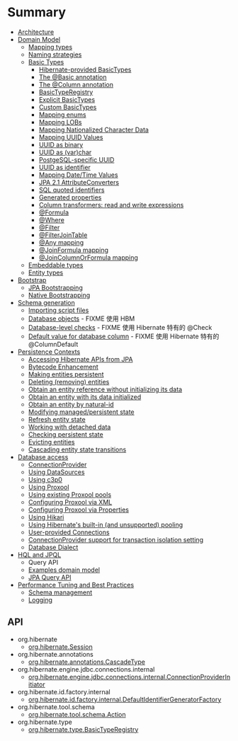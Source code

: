 # Summary

- [Architecture](/architecture/README.md)
- [Domain Model](/domain-model/README.md)
  - [Mapping types](/domain-model/01.md)
  - [Naming strategies](/domain-model/02.md)
  - [Basic Types](/domain-model/03/README.md)
    - [Hibernate-provided BasicTypes](/domain-model/03/01.md)
    - [The @Basic annotation](/domain-model/03/02.md)
    - [The @Column annotation](/domain-model/03/03.md)
    - [BasicTypeRegistry](/domain-model/03/04.md)
    - [Explicit BasicTypes](/domain-model/03/05.md)
    - [Custom BasicTypes](/domain-model/03/06.md)
    - [Mapping enums](/domain-model/03/07.md)
    - [Mapping LOBs](/domain-model/03/08.md)
    - [Mapping Nationalized Character Data](/domain-model/03/09.md)
    - [Mapping UUID Values](/domain-model/03/10.md)
    - [UUID as binary](/domain-model/03/11.md)
    - [UUID as (var)char](/domain-model/03/12.md)
    - [PostgeSQL-specific UUID](/domain-model/03/13.md)
    - [UUID as identifier](/domain-model/03/14.md)
    - [Mapping Date/Time Values](/domain-model/03/15.md)
    - [JPA 2.1 AttributeConverters](/domain-model/03/16.md)
    - [SQL quoted identifiers](/domain-model/03/17.md)
    - [Generated properties](/domain-model/03/18.md)
    - [Column transformers: read and write expressions](/domain-model/03/19.md)
    - [@Formula](/domain-model/03/20.md)
    - [@Where](/domain-model/03/21.md)
    - [@Filter](/domain-model/03/22.md)
    - [@FilterJoinTable](/domain-model/03/23.md)
    - [@Any mapping](/domain-model/03/24.md)
    - [@JoinFormula mapping](/domain-model/03/25.md)
    - [@JoinColumnOrFormula mapping](/domain-model/03/26.md)
  - [Embeddable types](/domain-model/04.md)
  - [Entity types](/domain-model/05.md)
- [Bootstrap](/bootstrap/README.md)
  - [JPA Bootstrapping](/bootstrap/01.md)
  - [Native Bootstrapping](/bootstrap/02.md)
- [Schema generation](/schema-generation/README.md)
  - [Importing script files](/schema-generation/01.md)
  - [Database objects](/schema-generation/02.md) - FIXME 使用 HBM
  - [Database-level checks](/schema-generation/03.md) - FIXME 使用 Hibernate 特有的 @Check
  - [Default value for database column](/schema-generation/04.md) - FIXME 使用 Hibernate 特有的 @ColumnDefault
- [Persistence Contexts](/persistence-contexts/README.md)
  - [Accessing Hibernate APIs from JPA](/persistence-contexts/01.md)
  - [Bytecode Enhancement](/persistence-contexts/02.md)
  - [Making entities persistent](/persistence-contexts/03.md)
  - [Deleting (removing) entities](/persistence-contexts/04.md)
  - [Obtain an entity reference without initializing its data](/persistence-contexts/05.md)
  - [Obtain an entity with its data initialized](/persistence-contexts/06.md)
  - [Obtain an entity by natural-id](/persistence-contexts/07.md)
  - [Modifying managed/persistent state](/persistence-contexts/08.md)
  - [Refresh entity state](/persistence-contexts/09.md)
  - [Working with detached data](/persistence-contexts/10.md)
  - [Checking persistent state](/persistence-contexts/11.md)
  - [Evicting entities](/persistence-contexts/12.md)
  - [Cascading entity state transitions](/persistence-contexts/13.md)
- [Database access](/jdbc/README.md)
  - [ConnectionProvider](/jdbc/01.md)
  - [Using DataSources](/jdbc/02.md)
  - [Using c3p0](/jdbc/03.md)
  - [Using Proxool](/jdbc/04.md)
  - [Using existing Proxool pools](/jdbc/05.md)
  - [Configuring Proxool via XML](/jdbc/06.md)
  - [Configuring Proxool via Properties](/jdbc/07.md)
  - [Using Hikari](/jdbc/08.md)
  - [Using Hibernate's built-in (and unsupported) pooling](/jdbc/09.md)
  - [User-provided Connections](/jdbc/10.md)
  - [ConnectionProvider support for transaction isolation setting](/jdbc/11.md)
  - [Database Dialect](/jdbc/12.md)
- [HQL and JPQL](/hql/README.md)
  - Query API
  - [Examples domain model](/hql/02.md)
  - [JPA Query API](/hql/03.md)
- [Performance Tuning and Best Practices](/best-practices/README.md)
  - [Schema management](/best-practices/01.md)
  - [Logging](/best-practices/02.md)


## API
- org.hibernate
  - [org.hibernate.Session](/api/org/hibernate/Session.md)
- org.hibernate.annotations
  - [org.hibernate.annotations.CascadeType](/api/org/hibernate/annotations/CascadeType.md)
- org.hibernate.engine.jdbc.connections.internal
  - [org.hibernate.engine.jdbc.connections.internal.ConnectionProviderInitiator](/api/org/hibernate/engine/jdbc/connections/internal/ConnectionProviderInitiator.md)
- org.hibernate.id.factory.internal
  - [org.hibernate.id.factory.internal.DefaultIdentifierGeneratorFactory](/api/org/hibernate/id/factory/internal/DefaultIdentifierGeneratorFactory.md)
- org.hibernate.tool.schema
  - [org.hibernate.tool.schema.Action](/api/org/hibernate/tool/schema/Action.md)
- org.hibernate.type
  - [org.hibernate.type.BasicTypeRegistry](/api/org/hibernate/type/BasicTypeRegistry.md)
